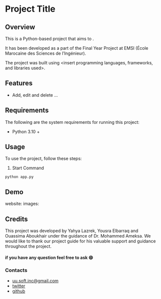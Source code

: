 # Project Title

## Overview

This is a Python-based project that aims to <insert project objective
here>. 

It has been developed as a part of the Final Year Project at
EMSI (École Marocaine des Sciences de l’Ingénieur). 
  
The project was built using <insert programming languages, frameworks, and libraries used>.

## Features

-   Add, edit and delete ...

## Requirements

The following are the system requirements for running this project:

-   Python 3.10 +

## Usage

To use the project, follow these steps:

1.  Start Command
```
python app.py
```

## Demo

website: 
images:

## Credits

This project was developed by Yahya Lazrek, Yousra Elbarraq and Ouassima Aboukhair under the guidance of Dr. Mohammed Ameksa. We would like to thank our project guide for his valuable support and guidance throughout the project.
                      
#### if you have any question feel free to ask :smile:

### Contacts

-   uu.soft.inc@gmail.com
-   [twitter](https://twitter.com/yahya_lz)
-   [github](https://github.com/UUinc)
